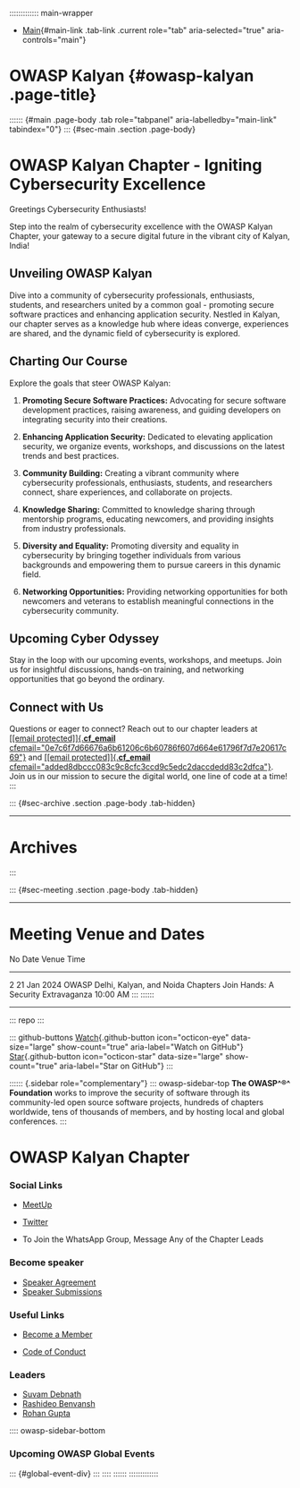 ::::::::::::: main-wrapper
- [Main](#div-main){#main-link .tab-link .current role="tab"
  aria-selected="true" aria-controls="main"}

# OWASP Kalyan {#owasp-kalyan .page-title}

:::::: {#main .page-body .tab role="tabpanel" aria-labelledby="main-link" tabindex="0"}
::: {#sec-main .section .page-body}
# OWASP Kalyan Chapter - Igniting Cybersecurity Excellence

Greetings Cybersecurity Enthusiasts!

Step into the realm of cybersecurity excellence with the OWASP Kalyan
Chapter, your gateway to a secure digital future in the vibrant city of
Kalyan, India!

## Unveiling OWASP Kalyan

Dive into a community of cybersecurity professionals, enthusiasts,
students, and researchers united by a common goal - promoting secure
software practices and enhancing application security. Nestled in
Kalyan, our chapter serves as a knowledge hub where ideas converge,
experiences are shared, and the dynamic field of cybersecurity is
explored.

## Charting Our Course

Explore the goals that steer OWASP Kalyan:

1.  **Promoting Secure Software Practices:** Advocating for secure
    software development practices, raising awareness, and guiding
    developers on integrating security into their creations.

2.  **Enhancing Application Security:** Dedicated to elevating
    application security, we organize events, workshops, and discussions
    on the latest trends and best practices.

3.  **Community Building:** Creating a vibrant community where
    cybersecurity professionals, enthusiasts, students, and researchers
    connect, share experiences, and collaborate on projects.

4.  **Knowledge Sharing:** Committed to knowledge sharing through
    mentorship programs, educating newcomers, and providing insights
    from industry professionals.

5.  **Diversity and Equality:** Promoting diversity and equality in
    cybersecurity by bringing together individuals from various
    backgrounds and empowering them to pursue careers in this dynamic
    field.

6.  **Networking Opportunities:** Providing networking opportunities for
    both newcomers and veterans to establish meaningful connections in
    the cybersecurity community.

## Upcoming Cyber Odyssey

Stay in the loop with our upcoming events, workshops, and meetups. Join
us for insightful discussions, hands-on training, and networking
opportunities that go beyond the ordinary.

## Connect with Us

Questions or eager to connect? Reach out to our chapter leaders at
[[\[email protected\]]{.__cf_email__
cfemail="0e7c6f7d66676a6b61206c6b60786f607d664e61796f7d7e20617c69"}](../cdn-cgi/l/email-protection.html#a8dac9dbc0c1cccdc786cacdc6dec9c6dbc0e8c7dfc9dbd886c7dacf)
and [[\[email protected\]]{.__cf_email__
cfemail="added8dbccc083c9c8cfc3ccd9c5edc2daccdedd83c2dfca"}](../cdn-cgi/l/email-protection.html#d1a2a4a7b0bcffb5b4b3bfb0a5b991bea6b0a2a1ffbea3b6).
Join us in our mission to secure the digital world, one line of code at
a time!
:::

::: {#sec-archive .section .page-body .tab-hidden}

------------------------------------------------------------------------

# **Archives**
:::

::: {#sec-meeting .section .page-body .tab-hidden}

------------------------------------------------------------------------

# **Meeting Venue and Dates**

  No   Date          Venue                                                                         Time
  ---- ------------- ----------------------------------------------------------------------------- ----------
                                                                                                   
  2    21 Jan 2024   OWASP Delhi, Kalyan, and Noida Chapters Join Hands: A Security Extravaganza   10:00 AM
:::
::::::

------------------------------------------------------------------------

::: repo
:::

::: github-buttons
[Watch](https://github.com/owasp/www-chapter-kalyan/subscription){.github-button
icon="octicon-eye" data-size="large" show-count="true"
aria-label="Watch on GitHub"}
[Star](https://github.com/owasp/www-chapter-kalyan){.github-button
icon="octicon-star" data-size="large" show-count="true"
aria-label="Star on GitHub"}
:::

:::::: {.sidebar role="complementary"}
::: owasp-sidebar-top
**The OWASP^®^ Foundation** works to improve the security of software
through its community-led open source software projects, hundreds of
chapters worldwide, tens of thousands of members, and by hosting local
and global conferences.
:::

# OWASP Kalyan Chapter

### Social Links

- [MeetUp](https://www.meetup.com/OWASP-kalyan-Chapter/)

- [Twitter](https://twitter.com/OWASP_kalyan)

- To Join the WhatsApp Group, Message Any of the Chapter Leads

### Become speaker

- [Speaker Agreement](https://www.owasp.org/index.php/Speaker_Agreement)
- [Speaker Submissions](https://forms.gle/1d6v3S5kDcfLgYFw7)

### Useful Links

- [Become a Member](https://www.owasp.org/index.php/Membership)

- [Code of
  Conduct](https://www.owasp.org/index.php/Governance/Conference_Policies)

### Leaders

- [Suvam
  Debnath](../cdn-cgi/l/email-protection.html#c7b4b2b1a6aae9a3a2a5a9a6b3af87a8b0a6b4b7e9a8b5a0)
- [Rashideo
  Benvansh](../cdn-cgi/l/email-protection.html#01736072696865646e2f63646f77606f7269416e766072712f6e7366)
- [Rohan
  Gupta](../cdn-cgi/l/email-protection.html#e99b86818887c78e9c999d88a9869e889a99c7869b8e)

:::: owasp-sidebar-bottom
### Upcoming OWASP Global Events

::: {#global-event-div}
:::
::::
::::::
:::::::::::::
